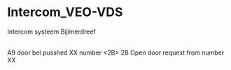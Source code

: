 # Intercom_VEO-VDS
Intercom systeem Bijlmerdreef 

<A9><XX>  
A9 door bel pusshed XX number
<2B><XX>
2B Open door request from number XX
